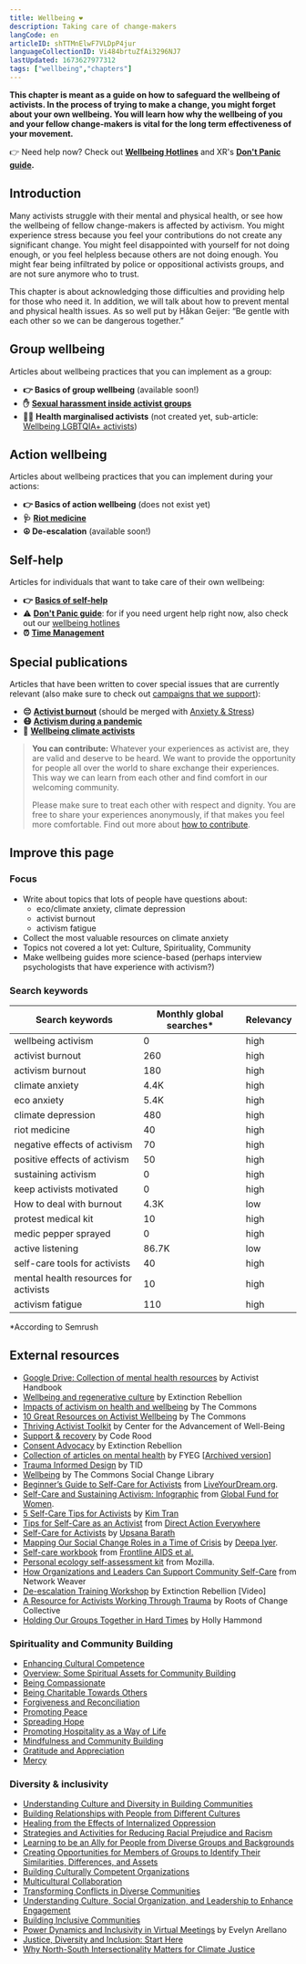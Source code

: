 ```yaml
---
title: Wellbeing ❤️
description: Taking care of change-makers
langCode: en
articleID: shTTMnElwF7VLDpP4jur
languageCollectionID: Vi484brtuZfAi3296NJ7
lastUpdated: 1673627977312
tags: ["wellbeing","chapters"]
---
```


**This chapter is meant as a guide on how to safeguard the wellbeing of activists. In the process of trying to make a change, you might forget about your own wellbeing. You will learn how why the wellbeing of you and your fellow change-makers is vital for the long term effectiveness of your movement.**

👉 Need help now? Check out [**Wellbeing Hotlines**](hotlines) and XR's [**Don't Panic guide**](https://docs.google.com/document/d/10UbkxVAUVBJt0xtS_uE78LXCV8QeFwvW76BB6T_ZSok/edit)**.**

## Introduction

Many activists struggle with their mental and physical health, or see how the wellbeing of fellow change-makers is affected by activism. You might experience stress because you feel your contributions do not create any significant change. You might feel disappointed with yourself for not doing enough, or you feel helpless because others are not doing enough. You might fear being infiltrated by police or oppositional activists groups, and are not sure anymore who to trust.

This chapter is about acknowledging those difficulties and providing help for those who need it. In addition, we will talk about how to prevent mental and physical health issues. As so well put by Håkan Geijer: “Be gentle with each other so we can be dangerous together.”

## **Group wellbeing**

Articles about wellbeing practices that you can implement as a group:

-   **👉 Basics of group wellbeing** (available soon!)
-   **✋** [**Sexual harassment inside activist groups**](/wellbeing/sexual_harassement)
-   🏳️‍🌈 **Health marginalised activists** (not created yet, sub-article: [Wellbeing LGBTQIA+ activists](/wellbeing/lgbtqia_inclusion))

## **Action wellbeing**

Articles about wellbeing practices that you can implement during your actions:

-   **👉 Basics of action wellbeing** (does not exist yet)
-   **🩺** [**Riot medicine**](riot-medicine)
-   **☮️ De-escalation** (available soon!)

## **Self-help**

Articles for individuals that want to take care of their own wellbeing:

-   **👉** [**Basics of self-help**](/wellbeing/self-care)
-   ⚠️ [**Don't Panic guide**](https://docs.google.com/document/d/10UbkxVAUVBJt0xtS_uE78LXCV8QeFwvW76BB6T_ZSok/edit): for if you need urgent help right now, also check out our [wellbeing hotlines](hotlines)
-   **⏰** [**Time Management**](/wellbeing/time-management)

## **Special publications**

Articles that have been written to cover special issues that are currently relevant (also make sure to check out [campaigns that we support](/campaigns)):

-   **😔** [**Activist burnout**](/wellbeing/burnout) (should be merged with [Anxiety & Stress](anxiety-stress))
-   **😷** [**Activism during a pandemic**](pandemic)
-   **💚** [**Wellbeing climate activists**](climate)

> **You can contribute:** Whatever your experiences as activist are, they are valid and deserve to be heard. We want to provide the opportunity for people all over the world to share exchange their experiences. This way we can learn from each other and find comfort in our welcoming community.
> 
> Please make sure to treat each other with respect and dignity. You are free to share your experiences anonymously, if that makes you feel more comfortable. Find out more about [how to contribute](/join).

<div></div>

## Improve this page

### Focus

-   Write about topics that lots of people have questions about:
    -   eco/climate anxiety, climate depression
    -   activist burnout
    -   activism fatigue
-   Collect the most valuable resources on climate anxiety
-   Topics not covered a lot yet: Culture, Spirituality, Community
-   Make wellbeing guides more science-based (perhaps interview psychologists that have experience with activism?)

### Search keywords

<div><table><thead><tr><th>Search keywords</th><th>Monthly global searches*</th><th>Relevancy</th></tr></thead><tbody><tr><td>wellbeing activism</td><td>0</td><td>high</td></tr><tr><td>activist burnout</td><td>260</td><td>high</td></tr><tr><td>activism burnout</td><td>180</td><td>high</td></tr><tr><td>climate anxiety</td><td>4.4K</td><td>high</td></tr><tr><td>eco anxiety</td><td>5.4K</td><td>high</td></tr><tr><td>climate depression</td><td>480</td><td>high</td></tr><tr><td>riot medicine</td><td>40</td><td>high</td></tr><tr><td>negative effects of activism</td><td>70</td><td>high</td></tr><tr><td>positive effects of activism</td><td>50</td><td>high</td></tr><tr><td>sustaining activism</td><td>0</td><td>high</td></tr><tr><td>keep activists motivated</td><td>0</td><td>high</td></tr><tr><td>How to deal with burnout</td><td>4.3K</td><td>low</td></tr><tr><td>protest medical kit</td><td>10</td><td>high</td></tr><tr><td>medic pepper sprayed</td><td>0</td><td>high</td></tr><tr><td>active listening</td><td>86.7K</td><td>low</td></tr><tr><td>self-care tools for activists</td><td>40</td><td>high</td></tr><tr><td>mental health resources for activists</td><td>10</td><td>high</td></tr><tr><td>activism fatigue</td><td>110</td><td>high</td></tr></tbody></table></div>

\*According to Semrush

## External resources

-   [Google Drive: Collection of mental health resources](https://drive.google.com/drive/folders/1BxPQXWazxzdY-NlKeO_7irA4TtsX_uJQ) by Activist Handbook
-   [Wellbeing and regenerative culture](https://rebellion.earth/act-now/resources/wellbeing/) by Extinction Rebellion
-   [Impacts of activism on health and wellbeing](https://commonslibrary.org/impacts-of-activism-on-health-and-wellbeing/) by The Commons
-   [10 Great Resources on Activist Wellbeing](https://commonslibrary.org/10-great-resources-on-activist-wellbeing/) by The Commons
-   [Thriving Activist Toolkit](https://wellbeing.gmu.edu/resources/thriving-activist) by Center for the Advancement of Well-Being
-   [Support & recovery](https://code-rood.org/en/support-recovery/) by Code Rood
-   [Consent Advocacy](https://rebellion.earth/act-now/resources/wellbeing/consent-advocacy/) by Extinction Rebellion
-   [Collection of articles on mental health](https://drive.google.com/drive/u/0/folders/1SCkCZFH5-wIBKAWQe_77gH-LRBtB6vO2) by FYEG \[[Archived version](https://drive.google.com/drive/folders/1BxPQXWazxzdY-NlKeO_7irA4TtsX_uJQ?usp=sharing)\]
-   [Trauma Informed Design](https://traumainformeddesign.org/) by TID
-   [Wellbeing](https://commonslibrary.org/topic/wellbeing/) by The Commons Social Change Library
-   [Beginner’s Guide to Self-Care for Activists](https://yourdream.liveyourdream.org/2018/07/beginners-guide-to-self-care-for-activists-how-to-avoid-burnout/) from [LiveYourDream.org](https://www.liveyourdream.org/).
-   [Self-Care and Sustaining Activism: Infographic](https://www.globalfundforwomen.org/self-care-activism-infographic/) from [Global Fund for Women](https://www.globalfundforwomen.org/).
-   [5 Self-Care Tips for Activists](https://everydayfeminism.com/2016/04/self-care-for-woke-folks/) by [Kim Tran](https://twitter.com/but_im_kim_tran)
-   [Tips for Self-Care as an Activist](https://www.directactioneverywhere.com/theliberationist/2019/7/21/tips-for-self-care-as-an-activist) from [Direct Action Everywhere](https://www.directactioneverywhere.com/home)
-   [Self-Care for Activists](https://www.rookiemag.com/2017/01/self-care-for-activists/) by [Upsana Barath](https://twitter.com/upasnabarath?lang=en)
-   [Mapping Our Social Change Roles in a Time of Crisis](https://medium.com/@dviyer/mapping-our-social-change-roles-in-times-of-crisis-8bbe71a8ab01) by [Deepa Iyer](https://twitter.com/dviyer).
-   [Self-care workbook](https://frontlineaids.org/wp-content/uploads/old_site/self_care_workbook_(webready)_original.pdf?1532089391) from [Frontline AIDS et al.](https://twitter.com/frontlineaids)
-   [Personal ecology self-assessment kit](https://docs.google.com/document/d/1duOYQ6EbcDTH_CK6ux3BGRiVYptGTUMOtndZbbwulOY/edit#heading=h.mn38481ischw) from Mozilla.
-   [How Organizations and Leaders Can Support Community Self-Care](https://web.archive.org/web/20201217172343/https://networkweaver.com/how-organizations-and-leaders-can-support-community-self-care/) from Network Weaver
-   [De-escalation Training Workshop](https://www.youtube.com/watch?v=8K_m40F02pU) by Extinction Rebellion \[Video\]
-   [A Resource for Activists Working Through Trauma](https://commonslibrary.org/a-resource-for-activists-working-through-trauma/) by Roots of Change Collective
-   [Holding Our Groups Together in Hard Times](https://commonslibrary.org/holding-our-groups-together-in-hard-times/) by Holly Hammond

### Spirituality and Community Building

-   [Enhancing Cultural Competence](https://ctb.ku.edu/en/enhancing-cultural-competence)
-   [Overview: Some Spiritual Assets for Community Building](https://ctb.ku.edu/en/node/4748)
-   [Being Compassionate](https://ctb.ku.edu/en/node/4769)
-   [Being Charitable Towards Others](https://ctb.ku.edu/en/node/4785)
-   [Forgiveness and Reconciliation](https://ctb.ku.edu/en/node/4819)
-   [Promoting Peace](https://ctb.ku.edu/en/node/4844)
-   [Spreading Hope](https://ctb.ku.edu/en/node/4893)
-   [Promoting Hospitality as a Way of Life](https://ctb.ku.edu/en/node/4900)
-   [Mindfulness and Community Building](https://ctb.ku.edu/en/node/5570)
-   [Gratitude and Appreciation](https://ctb.ku.edu/en/node/5922)
-   [Mercy](https://ctb.ku.edu/en/node/5941)

### Diversity & inclusivity

-   [Understanding Culture and Diversity in Building Communities](https://ctb.ku.edu/en/community-tool-box-toc/cultural-competence-spirituality-and-arts-and-community-building/chapter-27-0)
-   [Building Relationships with People from Different Cultures](https://ctb.ku.edu/en/community-tool-box-toc/cultural-competence-spirituality-and-arts-and-community-building/chapter-27-4)
-   [Healing from the Effects of Internalized Oppression](https://ctb.ku.edu/en/community-tool-box-toc/cultural-competence-spirituality-and-arts-and-community-building/chapter-27-8)
-   [Strategies and Activities for Reducing Racial Prejudice and Racism](https://ctb.ku.edu/en/community-tool-box-toc/cultural-competence-spirituality-and-arts-and-community-building/chapter-2-13)
-   [Learning to be an Ally for People from Diverse Groups and Backgrounds](https://ctb.ku.edu/en/community-tool-box-toc/cultural-competence-spirituality-and-arts-and-community-building/chapter-2-17)
-   [Creating Opportunities for Members of Groups to Identify Their Similarities, Differences, and Assets](https://ctb.ku.edu/en/community-tool-box-toc/cultural-competence-spirituality-and-arts-and-community-building/chapter-2-21)
-   [Building Culturally Competent Organizations](https://ctb.ku.edu/en/community-tool-box-toc/cultural-competence-spirituality-and-arts-and-community-building/chapter-2-25)
-   [Multicultural Collaboration](https://ctb.ku.edu/en/community-tool-box-toc/cultural-competence-spirituality-and-arts-and-community-building/chapter-2-29)
-   [Transforming Conflicts in Diverse Communities](https://ctb.ku.edu/en/community-tool-box-toc/cultural-competence-spirituality-and-arts-and-community-building/chapter-2-33)
-   [Understanding Culture, Social Organization, and Leadership to Enhance Engagement](https://ctb.ku.edu/en/community-tool-box-toc/cultural-competence-spirituality-and-arts-and-community-building/chapter-2-37)
-   [Building Inclusive Communities](https://ctb.ku.edu/en/community-tool-box-toc/cultural-competence-spirituality-and-arts-and-community-building/chapter-2-41)
-   [Power Dynamics and Inclusivity in Virtual Meetings](https://commonslibrary.org/power-dynamics-and-inclusion-in-virtual-meetings/) by Evelyn Arellano
-   [Justice, Diversity and Inclusion: Start Here](https://commonslibrary.org/topic/diversity-inclusion/)
-   [Why North-South Intersectionality Matters for Climate Justice](https://commonslibrary.org/why-north-south-intersectionality-matters-in-climate-justice/)